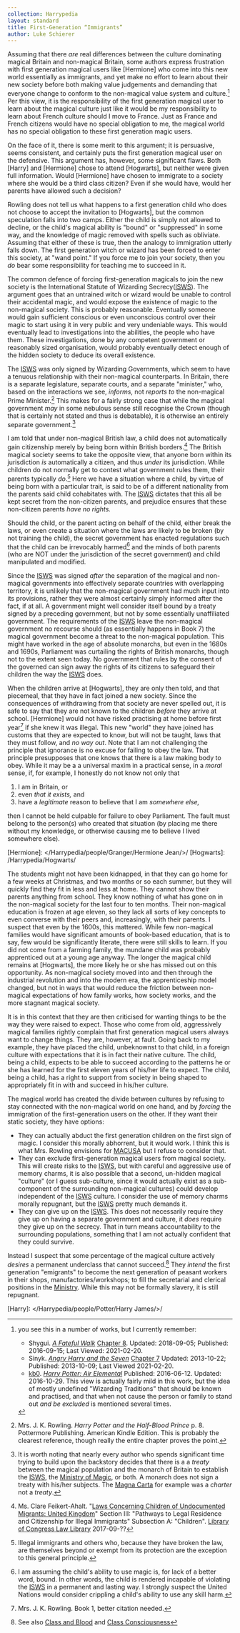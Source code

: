 ```yaml
---
collection: Harrypedia
layout: standard
title: First-Generation “Immigrants”
author: Luke Schierer
---
```


Assuming that there _are_ real differences between the culture dominating
magical Britain and non-magical Britain, some authors express
frustration with first generation magical users like [Hermione] who
come into this new world essentially as immigrants, and yet make no
effort to learn about their new society before both making value
judgements and demanding that everyone change to conform to the
non-magical value system and culture.[^210220-2] Per this view, it is
the responsibility of the first generation magical user to learn about
the magical culture just like it would be my responsibility to learn about
French culture should I move to France. Just as France and French
citizens would have no special obligation to me, the magical world has
no special obligation to these first generation magic users.

On the face of it, there is some merit to this argument; it is
persuasive, seems consistent, and certainly puts the first generation
magical user on the defensive. This argument has, however, some
significant flaws. Both [Harry] and [Hermione] chose to attend
[Hogwarts], but neither were given full information. Would [Hermione]
have chosen to immigrate to a society where she would be a third
class citizen? Even if she would have, would her parents have allowed
such a decision?

Rowling does not tell us what happens to a first generation child who does
not choose to accept the invitation to [Hogwarts], but the common
speculation falls into two camps. Either the child is simply not
allowed to decline, or the child's magical ability is "bound" or
"suppressed" in some way, and the knowledge of magic removed with
spells such as obliviate. Assuming that either of these is true, then
the analogy to immigration utterly falls down. The first generation
witch or wizard has been forced to enter this society, at "wand point."
If you force me to join your society, then you _do_ bear some
responsibility for teaching me to succeed in it.

The common defence of forcing first-generation magicals to join the new
society is the International Statute of Wizarding Secrecy\([ISWS]\). The
argument goes that an untrained witch or wizard would be unable to
control their accidental magic, and would expose the existence of magic
to the non-magical society. This is probably reasonable. Eventually
someone would gain sufficient conscious or even unconscious control
over their magic to start using it in very public and very undeniable
ways. This would eventually lead to investigations into the abilities,
the people who have them. These investigations, done by any competent
government or reasonably sized organisation, would probably eventually
detect enough of the hidden society to deduce its overall existence.

The [ISWS] was only signed by Wizarding Governments, which seem to have a
tenuous relationship with their non-magical counterparts. In Britain,
there is a separate legislature, separate courts, and a separate
"minister," who, based on the interactions we see, _informs_, not
_reports to_ the non-magical Prime Minister.[^210323-5] This makes for
a fairly strong case that while the magical government _may_ in some
nebulous sense still recognise the Crown (though that is certainly not
stated and thus is debatable), it is otherwise an entirely separate
government.[^240508-1]

I am told that under non-magical British law, a child does not
automatically gain citizenship merely by being born within British
borders.[^210323-6] The British magical society seems to take the
opposite view, that anyone born within its jurisdiction _is_
automatically a citizen, and thus _under_ its jurisdiction. While
children do not normally get to contest what government rules them,
their parents typically _do_.[^240508-2] Here we have a situation where a child, by virtue of being
born with a particular trait, is said to be of a different nationality
from the parents said child cohabitates with. The [ISWS] dictates that
this all be kept secret from the non-citizen parents, and prejudice
ensures that these non-citizen parents _have no rights._

[^240508-2]: Illegal immigrants and others who, because they have broken the law, are themselves beyond or exempt from its protection are the exception to this general principle.

Should the child, or the parent acting on behalf of the child, either
break the laws, or even create a situation where the laws are likely to
be broken (by not training the child), the secret government has
enacted regulations such that the child can be irrevocably harmed[^240508-3] and the minds of both parents (who are
NOT under the jurisdiction of the secret government) and child
manipulated and modified.

[^240508-3]: I am assuming the child's ability to use magic is, for lack of a better word, bound. In other words, the child is rendered incapable of violating the [ISWS] in a permanent and lasting way. I strongly suspect the United Nations would consider crippling a child's ability to use any skill harm.

Since the [ISWS] was signed _after_ the separation of the magical and
non-magical governments into effectively separate countries with
overlapping territory, it is unlikely that the non-magical government
had much input into its provisions, rather they were almost certainly
simply informed after the fact, if at all. A government might well
consider itself bound by a treaty signed by a preceding government, but
not by some essentially unaffiliated government. The requirements of
the [ISWS] leave the non-magical government no recourse should (as
essentially happens in Book 7) the magical government become a threat
to the non-magical population. This might have worked in the age of
absolute monarchs, but even in the 1680s and 1690s, Parliament was
curtailing the rights of British monarchs, though not to the extent seen
today. No government that rules by the consent of the governed can sign
away the rights of its citizens to safeguard their children the way the
[ISWS] does.

When the children arrive at [Hogwarts], they are only then told, and
that piecemeal, that they have in fact joined a new society. Since
the consequences of withdrawing from that society are never spelled out,
it is safe to say that they are not known to the children _before_ they
arrive at school. [Hermione] would not have risked practising at home
before first year[^210323-8] if she knew it was illegal. This new
"world" they have joined has customs that they are expected to know,
but will not be taught, laws that they must follow, and _no way out_. Note that I am not challenging the principle that ignorance is no excuse for failing to obey the law. That principle presupposes that one knows that there is a law making body to obey. While it may be a a universal maxim in a practical sense, in a _moral_ sense, if, for example, I honestly do not know not only that

1.  I am in Britain, or
2.  even _that it exists,_ and
3.  have a _legitimate_ reason to believe that I am _somewhere else,_

then I cannot be held culpable for failure to obey Parliament. The fault must belong to the person(s) who created that situation (by placing me there without my knowledge, or otherwise causing me to believe I lived somewhere else).

[Hermione]: </Harrypedia/people/Granger/Hermione Jean/>/
[Hogwarts]: /Harrypedia/Hogwarts/

The students might not have been kidnapped, in that they can go home for a few
weeks at Christmas, and two months or so each summer, but they will
quickly find they fit in less and less at home. They cannot show their
parents anything from school. They know nothing of what has gone on in
the non-magical society for the last four to ten months. Their
non-magical education is frozen at age eleven, so they lack all sorts
of key concepts to even converse with their peers and, increasingly,
with their parents. I suspect that even by the 1600s, this mattered. While few non-magical families would have significant amounts of book-based education, that is to say, few would be significantly literate, there were still skills to learn. If you did not come from a farming family, the mundane child was probably apprenticed out at a
young age anyway. The longer the magical child remains at [Hogwarts], the more likely he or she has missed out on this opportunity. As non-magical society moved into and then
through the industrial revolution and into the modern era, the apprenticeship model changed, but not in ways that would reduce the friction between non-magical expectations of how family works, how society works, and
the more stagnant magical society.

It is in this context that they are then criticised for wanting things
to be the way they were raised to expect. Those who come from old,
aggressively magical families rightly complain that first generation
magical users always want to change things. They are, however, at
fault. Going back to my example, they have placed the child, unbeknownst to that child, in a foreign culture with expectations that it is in fact their native culture. The child, being a child, expects to be able to succeed according to the patterns he or she has learned for the first eleven years of his/her life to expect. The child, being a child, has a right to support from society in being shaped to appropriately fit in with and succeed in his/her culture.

The magical world has created the divide between cultures by refusing to stay
connected with the non-magical world on one hand, and by _forcing_ the
immigration of the first-generation users on the other. If they want
their static society, they have options:

- They can actually abduct the first generation children on the first
  sign of magic. I consider this morally abhorrent, but it would
  work. I think this is what Mrs. Rowling envisions for [MACUSA] but I
  refuse to consider that.
- They can exclude first-generation magical users from magical society.
  This will create risks to the [ISWS], but with careful and aggressive
  use of memory charms, it is also possible that a second, un-hidden
  magical "culture" (or I guess sub-culture, since it would actually
  exist as a sub-component of the surrounding non-magical cultures)
  could develop independent of the [ISWS] culture. I consider the use of
  memory charms morally repugnant, but the [ISWS] pretty much demands it.
- They can give up on the [ISWS]. This does not necessarily require they
  give up on having a separate government and culture, it _does_
  require they give up on the secrecy. That in turn means
  accountability to the surrounding populations, something that I am
  not actually confident that they could survive.

Instead I suspect that some percentage of the magical culture actively _desires_ a permanent underclass that cannot succeed.[^240508-4] They _intend_ the first generation "emigrants" to become the next generation of peasant workers in their shops, manufactories/workshops; to fill the secretarial and clerical positions in the [Ministry]. While this may not be formally slavery, it is still repugnant.

[^240508-4]: See also [Class and Blood](../class_and_blood/) and [Class Consciousness](../class_consciousness/)

[Ministry]: ../Government/
[MACUSA]: ../../macusa
[Harry]: </Harrypedia/people/Potter/Harry James/>/

[^210323-5]:
    Mrs. J. K. Rowling. _Harry Potter and the Half-Blood Prince_
    p. 8. Pottermore Publishing. American Kindle Edition.
    This is probably the clearest reference, though really the entire
    chapter proves the point.

[^210323-6]:
    Ms. Clare Feikert-Ahalt.
    "[Laws Concerning Children of Undocumented Migrants: United Kingdom](https://www.loc.gov/law/help/undocumented-migrants/uk.php)"
    Section III: "Pathways to Legal Residence and Citizenship for Illegal
    Immigrants" Subsection A: "Children".
    [Library of Congress Law Library](https://www.loc.gov/law)
    2017-09-??

[^210323-7]:
    [Harry Potter Wiki](https://harrypotter.fandom.com/).
    "[International Statute of Wizarding Secrecy]https://harrypotter.fandom.com/wiki/International_Statute_of_Wizarding_Secrecy)"
    Last Edited: 2021-01-18. Last Viewed: 2021-03-23.

[^210323-8]: Mrs. J. K. Rowling. Book 1, better citation needed.

[^210220-2]: you see this in a number of works, but I currently remember:

    - Shygui. _[A Fateful Walk](https://www.fanfiction.net/s/12150047)_
      [Chapter 8](https://www.fanfiction.net/s/12150047/8/A-Fateful-Walk).
      Updated: 2018-09-05; Published: 2016-09-15; Last Viewed: 2021-02-20.
    - Sinyk. _[Angry Harry and the Seven](https://www.fanfiction.net/s/9750991)_
      [Chapter 7](https://www.fanfiction.net/s/9750991/17/Angry-Harry-and-the-Seven)
      Updated: 2013-10-22; Published: 2013-10-09; Last Viewed 2021-02-20.
    - [kb0](https://www.fanfiction.net/u/1251524/kb0). _[Harry Potter: Air Elemental](https://www.fanfiction.net/s/11995519/)_ Published: 2016-06-12. Updated: 2016-10-29.
      This view is actually fairly mild in this work, but the idea of mostly undefined "Wizarding Traditions" that
      should be known and practised, and that when not cause the person or family to stand out _and be excluded_
      is mentioned several times.

[^240508-1]: It is worth noting that nearly every author who spends significant time trying to build upon the backstory decides that there is a a _treaty_ between the magical population and the monarch of Britain to establish the [ISWS], the [Ministry of Magic], or both. A monarch does not sign a treaty with his/her subjects. The [Magna Carta] for example was a _charter_ not a _treaty_.

[Magna Carta]: https://www.parliament.uk/magnacarta/
[ISWS]: ../international_statute_of_secrecy/
[Ministry of Magic]: ../Government/
